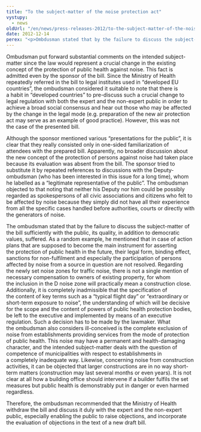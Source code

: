 ```yaml
---
title: "To the subject-matter of the noise protection act"
vystupy:
  - news
oldUrl: "/en/news/press-releases-2012/to-the-subject-matter-of-the-noise-protection-act/"
date: 2012-12-14
perex: "<p>Ombdusman stated that by the failure to discuss the subject-matter of the bill sufficiently with the public, its quality, in addition to democratic values, suffered. </p>"
---
```


<!-- imported from the old website -->

<p>Ombudsman put forward substantial comments on the intended subject-matter since the law would represent a crucial change in the existing concept of the protection of public health against noise. This fact is admitted even by the sponsor of the bill. Since the Ministry of Health repeatedly referred in the bill to legal institutes used in “developed EU countries”, the ombudsman considered it suitable to note that there is a habit in “developed countries” to pre-discuss such a crucial change to legal regulation with both the expert and the non-expert public in order to achieve a broad social consensus and hear out those who may be affected by the change in the legal mode (e.g. preparation of the new air protection act may serve as an example of good practice). However, this was not the case of the presented bill.</p><p>Although the sponsor mentioned various “presentations for the public”, it is clear that they really consisted only in one-sided familiarization of attendees with the prepared bill. Apparently, no broader discussion about the new concept of the protection of persons against noise had taken place because its evaluation was absent from the bill. The sponsor tried to substitute it by repeated references to discussions with the Deputy-ombudsman (who has been interested in this issue for a long time), whom he labelled as a “legitimate representative of the public”. The ombudsman objected to that noting that neither his Deputy nor him could be possibly regarded as spokespersons of all civic associations and citizens who felt to be affected by noise because they simply did not have all their experience from all the specific cases handled before authorities, courts or directly with the generators of noise.      </p><p>The ombudsman stated that by the failure to discuss the subject-matter of the bill sufficiently with the public, its quality, in addition to democratic values, suffered. As a random example, he mentioned that in case of action plans that are supposed to become the main instrument for asserting the protection of public health in the future, their legal form, binding effect, sanctions for non-fulfilment and especially the participation of persons affected by noise from a source in question are not resolved. Regarding the newly set noise zones for traffic noise, there is not a single mention of necessary compensation to owners of existing property, for whom the inclusion in the D noise zone will practically mean a construction close. Additionally, it is completely inadmissible that the specification of the content of key terms such as a “typical flight day” or “extraordinary or short-term exposure to noise”, the understanding of which will be decisive for the scope and the content of powers of public health protection bodies, be left to the executive and implemented by means of an executive regulation. Such a decision has to be made by the lawmaker. What the ombudsman also considers ill-conceived is the complete exclusion of noise from establishments providing services from the mode of protection of public health. This noise may have a permanent and health-damaging character, and the intended subject-matter deals with the question of competence of municipalities with respect to establishments in a completely inadequate way. Likewise, concerning noise from construction activities, it can be objected that larger constructions are in no way short-term matters (construction may last several months or even years). It is not clear at all how a building office should intervene if a builder fulfils the set measures but public health is demonstrably put in danger or even harmed regardless. </p>Therefore, the ombudsman recommended that the Ministry of Health withdraw the bill and discuss it duly with the expert and the non-expert public, especially enabling the public to raise objections, and incorporate the evaluation of objections in the text of a new draft bill.
